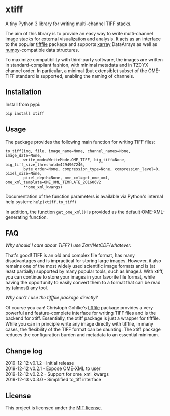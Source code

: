 # xtiff

A tiny Python 3 library for writing multi-channel TIFF stacks.

The aim of this library is to provide an easy way to write multi-channel image stacks for external visualization and
analysis. It acts as an interface to the popular [tifffile](https://www.lfd.uci.edu/~gohlke/) package and supports
[xarray](http://xarray.pydata.org) DataArrays as well as [numpy](https://www.numpy.org)-compatible data structures.

To maximize compatibility with third-party software, the images are written in standard-compliant fashion, with minimal
metadata and in TZCYX channel order. In particular, a minimal (but extensible) subset of the OME-TIFF standard is
supported, enabling the naming of channels.

## Installation

Install from pypi:

`pip install xtiff`


## Usage

The package provides the following main function for writing TIFF files:

```python3
to_tiff(img, file, image_name=None, channel_names=None, image_date=None,
        write_mode=WriteMode.OME_TIFF, big_tiff=None, big_tiff_size_threshold=4294967246, 
        byte_order=None, compression_type=None, compression_level=0, pixel_size=None,
        pixel_depth=None, ome_xml=get_ome_xml, ome_xml_template=OME_XML_TEMPLATE_201606V2
        **ome_xml_kwargs)
```

Documentation of the function parameters is available via Python's internal help system: `help(xtiff.to_tiff)`

In addition, the function `get_ome_xml()` is provided as the default OME-XML-generating function.

## FAQ

_Why should I care about TIFF? I use Zarr/NetCDF/whatever._

That's good! TIFF is an old and complex file format, has many disadvantages and is impractical for storing large images.
However, it also remains one of the most widely used scientific image formats and is (at least partially) supported by
many popular tools, such as ImageJ. With xtiff, you can continue to store your images in your favorite file format,
while having the opportunity to easily convert them to a format that can be read by (almost) any tool.

_Why can't I use the tifffile package directly?_

Of course you can! Christoph Gohlke's [tifffile](https://www.lfd.uci.edu/~gohlke/) package provides a very powerful and
feature-complete interface for writing TIFF files and is the backend for xtiff. Essentially, the xtiff package is just a
wrapper for tifffile. While you can in principle write any image directly with tifffile, in many cases, the flexibility
of the TIFF format can be daunting. The xtiff package reduces the configuration burden and metadata to an essential
minimum.

## Change log

2019-12-12 v0.1.2 - Initial release  
2019-12-12 v0.2.1 - Expose OME-XML to user  
2019-12-12 v0.2.2 - Support for ome_xml_kwargs  
2019-12-13 v0.3.0 - Simplified to_tiff interface  

## License

This project is licensed under the [MIT license](https://github.com/BodenmillerGroup/xtiff/blob/master/LICENSE.txt).